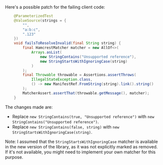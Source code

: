 Here's a possible patch for the failing client code:

```java
    @ParameterizedTest
    @ValueSource(strings = {
        "",
        "a:b:c",
        ".123"
    })
    void failsToResolveInvalid(final String string) {
        final HamcrestMatcher matcher = new AllOf<>(
            Arrays.asList(
                new StringContains("Unsupported reference"),
                new StringStartsWithIgnoringCase(string)
            )
        );
        final Throwable throwable = Assertions.assertThrows(
            IllegalStateException.class,
            () -> new ManifestRef.FromString(string).link().string()
        );
        MatcherAssert.assertThat(throwable.getMessage(), matcher);
    }
```

The changes made are:

* Replace `new StringContains(true, "Unsupported reference")` with `new StringContains("Unsupported reference")`.
* Replace `new StringContains(false, string)` with `new StringStartsWithIgnoringCase(string)`.

Note: I assumed that the `StringStartsWithIgnoringCase` matcher is available in the new version of the library, as it was not explicitly marked as removed. If it's not available, you might need to implement your own matcher for this purpose.